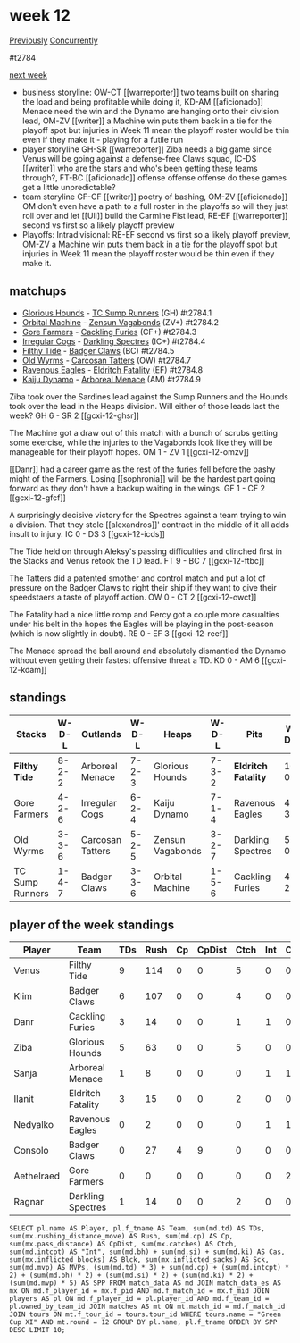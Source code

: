 # week 12

[Previously](seasons/gcxi/week11.md)
[Concurrently](../ogiii/week07)

#t2784

[next week](week13)

* business storyline: OW-CT [[warreporter]] two teams built on sharing the load and being profitable while doing it, KD-AM [[aficionado]] Menace need the win and the Dynamo are hanging onto their division lead, OM-ZV [[writer]] a Machine win puts them back in a tie for the playoff spot but injuries in Week 11 mean the playoff roster would be thin even if they make it - playing for a futile run
* player storyline  GH-SR [[warreporter]] Ziba needs a big game since Venus will be going against a defense-free Claws squad, IC-DS [[writer]] who are the stars and who's been getting these teams through?, FT-BC [[aficionado]] offense offense offense do these games get a little unpredictable?
* team storyline GF-CF [[writer]] poetry of bashing, OM-ZV [[aficionado]] OM don't even have a path to a full roster in the playoffs so will they just roll over and let [[Uli]] build the Carmine Fist lead, RE-EF [[warreporter]] second vs first so a likely playoff preview
* Playoffs: Intradivisional: RE-EF second vs first so a likely playoff preview, OM-ZV a Machine win puts them back in a tie for the playoff spot but injuries in Week 11 mean the playoff roster would be thin even if they make it. 


## matchups

* [Glorious Hounds](../../teams/glorioushounds) - [TC Sump Runners](../../teams/sumprunners) (GH) #t2784.1
* [Orbital Machine](../../teams/orbitalmachine) - [Zensun Vagabonds](../../teams/zensunvagabonds) (ZV+) #t2784.2
* [Gore Farmers](../../teams/gorefarmers) - [Cackling Furies](../../teams/cacklingfuries) (CF+) #t2784.3
* [Irregular Cogs](../../teams/irregularcogs) - [Darkling Spectres](../../teams/darklingspectres) (IC+) #t2784.4
* [Filthy Tide](../../teams/filthytide) - [Badger Claws](../../teams/badgerclaws) (BC) #t2784.5
* [Old Wyrms](../../teams/oldwyrms) - [Carcosan Tatters](../../teams/carcosantatters) (OW) #t2784.7
* [Ravenous Eagles](../../teams/ravenouseagles) - [Eldritch Fatality](../../teams/eldritchfatality) (EF) #t2784.8
* [Kaiju Dynamo](../../teams/kaijudynamo) - [Arboreal Menace](../../teams/arborealmenace) (AM) #t2784.9

Ziba took over the Sardines lead against the Sump Runners and the Hounds took over the lead in the Heaps division. Will either of those leads last the week? GH 6 - SR 2 [[gcxi-12-ghsr]]

The Machine got a draw out of this match with a bunch of scrubs getting some exercise, while the injuries to the Vagabonds look like they will be manageable for their playoff hopes. OM 1 - ZV 1 [[gcxi-12-omzv]]

[[Danr]] had a career game as the rest of the furies fell before the bashy might of the Farmers. Losing [[sophronia]] will be the hardest part going forward as they don't have a backup waiting in the wings. GF 1 - CF 2 [[gcxi-12-gfcf]]

A surprisingly decisive victory for the Spectres against a team trying to win a division. That they stole [[alexandros]]' contract in the middle of it all adds insult to injury. IC 0 - DS 3 [[gcxi-12-icds]]

The Tide held on through Aleksy's passing difficulties and clinched first in the Stacks and Venus retook the TD lead. FT 9 - BC 7 [[gcxi-12-ftbc]]

The Tatters did a patented smother and control match and put a lot of pressure on the Badger Claws to right their ship if they want to give their speedstaers a taste of playoff action. OW 0 - CT 2 [[gcxi-12-owct]]

The Fatality had a nice little romp and Percy got a couple more casualties under his belt in the hopes the Eagles will be playing in the post-season (which is now slightly in doubt). RE 0 - EF 3 [[gcxi-12-reef]]

The Menace spread the ball around and absolutely dismantled the Dynamo without even getting their fastest offensive threat a TD. KD 0 - AM 6 [[gcxi-12-kdam]]

## standings

| Stacks | W-D-L | Outlands | W-D-L | Heaps | W-D-L | Pits | W-D-L |
|-------|-----|--|--|------|------|--|--|
| **Filthy Tide** | 8-2-2 | Arboreal Menace | 7-2-3 | Glorious Hounds | 7-3-2 | **Eldritch Fatality** | 10-0-2 |
| Gore Farmers | 4-2-6 | Irregular Cogs | 6-2-4 | Kaiju Dynamo | 7-1-4 | Ravenous Eagles | 4-3-5 |
| Old Wyrms | 3-3-6 | Carcosan Tatters | 5-2-5 | Zensun Vagabonds | 3-2-7 | Darkling Spectres | 5-0-7 |
| TC Sump Runners | 1-4-7 | Badger Claws | 3-3-6 | Orbital Machine | 1-5-6 | Cackling Furies | 4-2-6 |


## player of the week standings

| Player    | Team              | TDs  | Rush | Cp   | CpDist | Ctch | Int  | Cas  | Blck | Sck  | MVP  | SPP  |
|-----------|-------------------|------|------|------|--------|------|------|------|------|------|------|------|
| Venus      | Filthy Tide       |    9 |  114 |    0 |      0 |    5 |    0 |    0 |    0 |    0 |    0 |   27 |
| Klim       | Badger Claws      |    6 |  107 |    0 |      0 |    4 |    0 |    0 |    0 |    0 |    0 |   18 |
| Danr       | Cackling Furies   |    3 |   14 |    0 |      0 |    1 |    1 |    0 |    4 |    0 |    1 |   16 |
| Ziba       | Glorious Hounds   |    5 |   63 |    0 |      0 |    5 |    0 |    0 |    1 |    0 |    0 |   15 |
| Sanja      | Arboreal Menace   |    1 |    8 |    0 |      0 |    0 |    1 |    1 |    9 |    0 |    1 |   12 |
| Ilanit     | Eldritch Fatality |    3 |   15 |    0 |      0 |    2 |    0 |    0 |    0 |    0 |    0 |    9 |
| Nedyalko   | Ravenous Eagles   |    0 |    2 |    0 |      0 |    0 |    1 |    1 |    3 |    0 |    1 |    9 |
| Consolo    | Badger Claws      |    0 |   27 |    4 |      9 |    0 |    0 |    0 |    1 |    0 |    1 |    9 |
| Aethelraed | Gore Farmers      |    0 |    0 |    0 |      0 |    0 |    0 |    2 |    7 |    3 |    1 |    9 |
| Ragnar     | Darkling Spectres |    1 |   14 |    0 |      0 |    2 |    0 |    0 |    1 |    0 |    1 |    8 |


```
SELECT pl.name AS Player, pl.f_tname AS Team, sum(md.td) AS TDs, sum(mx.rushing_distance_move) AS Rush, sum(md.cp) AS Cp,	sum(mx.pass_distance) AS CpDist, sum(mx.catches) AS Ctch, sum(md.intcpt) AS "Int", sum(md.bh) + sum(md.si) + sum(md.ki) AS Cas, sum(mx.inflicted_blocks) AS Blck, sum(mx.inflicted_sacks) AS Sck, sum(md.mvp) AS MVPs, (sum(md.td) * 3) + sum(md.cp) + (sum(md.intcpt) * 2) + (sum(md.bh) * 2) + (sum(md.si) * 2) + (sum(md.ki) * 2) + (sum(md.mvp) * 5) AS SPP FROM match_data AS md JOIN match_data_es AS mx ON md.f_player_id = mx.f_pid AND md.f_match_id = mx.f_mid JOIN players AS pl ON md.f_player_id = pl.player_id AND md.f_team_id = pl.owned_by_team_id JOIN matches AS mt ON mt.match_id = md.f_match_id JOIN tours ON mt.f_tour_id = tours.tour_id WHERE tours.name = "Green Cup XI" AND mt.round = 12 GROUP BY pl.name, pl.f_tname ORDER BY SPP DESC LIMIT 10;
```
